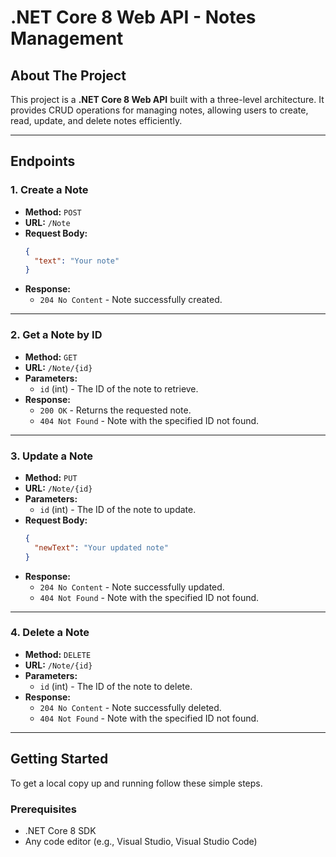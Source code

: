 # .NET Core 8 Web API - Notes Management

## About The Project

This project is a **.NET Core 8 Web API** built with a three-level architecture. It provides CRUD operations for managing notes, allowing users to create, read, update, and delete notes efficiently.

---

## Endpoints

### 1. Create a Note

- **Method:** `POST`
- **URL:** `/Note`
- **Request Body:**
    ```json
    {
      "text": "Your note"
    }
    ```
- **Response:**
  - `204 No Content` - Note successfully created.

---

### 2. Get a Note by ID

- **Method:** `GET`
- **URL:** `/Note/{id}`
- **Parameters:**
  - `id` (int) - The ID of the note to retrieve.
- **Response:**
  - `200 OK` - Returns the requested note.
  - `404 Not Found` - Note with the specified ID not found.

---

### 3. Update a Note

- **Method:** `PUT`
- **URL:** `/Note/{id}`
- **Parameters:**
  - `id` (int) - The ID of the note to update.
- **Request Body:**
    ```json
    {
      "newText": "Your updated note"
    }
    ```
- **Response:**
  - `204 No Content` - Note successfully updated.
  - `404 Not Found` - Note with the specified ID not found.

---

### 4. Delete a Note

- **Method:** `DELETE`
- **URL:** `/Note/{id}`
- **Parameters:**
  - `id` (int) - The ID of the note to delete.
- **Response:**
  - `204 No Content` - Note successfully deleted.
  - `404 Not Found` - Note with the specified ID not found.

---

## Getting Started

To get a local copy up and running follow these simple steps.

### Prerequisites

- .NET Core 8 SDK
- Any code editor (e.g., Visual Studio, Visual Studio Code)




